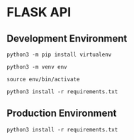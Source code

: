 # FLASK API

## Development Environment
    python3 -m pip install virtualenv
    
    python3 -m venv env
    
    source env/bin/activate
    
    python3 install -r requirements.txt

## Production Environment

    python3 install -r requirements.txt